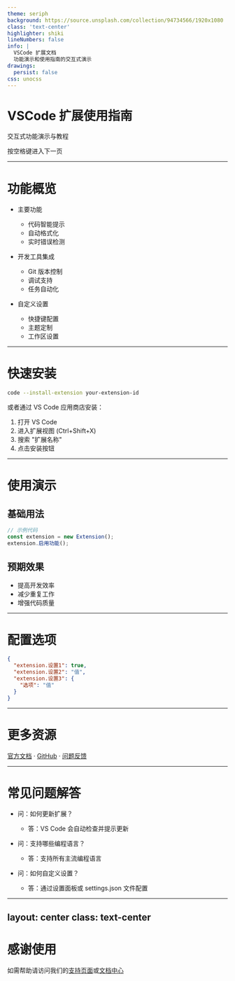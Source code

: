 ```yaml
---
theme: seriph
background: https://source.unsplash.com/collection/94734566/1920x1080
class: 'text-center'
highlighter: shiki
lineNumbers: false
info: |
  VSCode 扩展文档
  功能演示和使用指南的交互式演示
drawings:
  persist: false
css: unocss
---
```


# VSCode 扩展使用指南

交互式功能演示与教程

<div class="pt-12">
  <span @click="$slidev.nav.next" class="px-2 py-1 rounded cursor-pointer" hover="bg-white bg-opacity-10">
    按空格键进入下一页 <carbon:arrow-right class="inline"/>
  </span>
</div>

---

# 功能概览

<v-clicks>

- 主要功能
  - 代码智能提示
  - 自动格式化
  - 实时错误检测

- 开发工具集成
  - Git 版本控制
  - 调试支持
  - 任务自动化

- 自定义设置
  - 快捷键配置
  - 主题定制
  - 工作区设置

</v-clicks>

---

# 快速安装

```bash
code --install-extension your-extension-id
```

<div v-click>
或者通过 VS Code 应用商店安装：

1. 打开 VS Code
2. 进入扩展视图 (Ctrl+Shift+X)
3. 搜索 "扩展名称"
4. 点击安装按钮
</div>

---

# 使用演示

<div class="grid grid-cols-2 gap-4">
<div>

## 基础用法

```typescript
// 示例代码
const extension = new Extension();
extension.启用功能();
```

</div>
<div>

## 预期效果

- 提高开发效率
- 减少重复工作
- 增强代码质量

</div>
</div>

---

# 配置选项

```json
{
  "extension.设置1": true,
  "extension.设置2": "值",
  "extension.设置3": {
    "选项": "值"
  }
}
```

---

# 更多资源

[官方文档](/) · [GitHub](https://github.com/your-username/your-extension) · [问题反馈](https://github.com/your-username/your-extension/issues)

---

# 常见问题解答

<v-clicks>

- 问：如何更新扩展？
  - 答：VS Code 会自动检查并提示更新

- 问：支持哪些编程语言？
  - 答：支持所有主流编程语言

- 问：如何自定义设置？
  - 答：通过设置面板或 settings.json 文件配置

</v-clicks>

---
layout: center
class: text-center
---

# 感谢使用

如需帮助请访问我们的[支持页面](/)或[文档中心](/guide/)